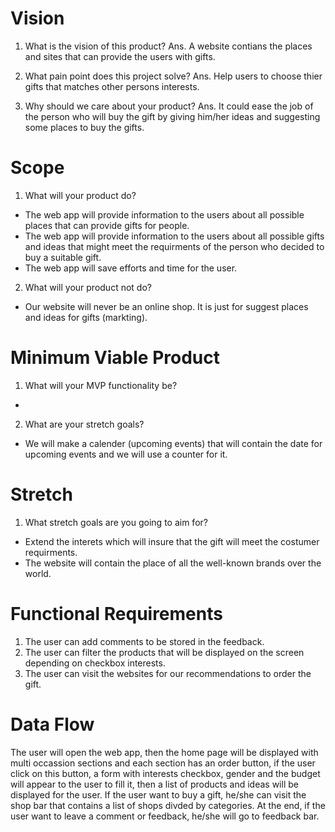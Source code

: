 # Vision
1. What is the vision of this product?
Ans. A website contians the places and sites that can provide the users with gifts.

2. What pain point does this project solve?
Ans. Help users to choose thier gifts that matches other persons interests.

3. Why should we care about your product?
Ans. It could ease the job of the person who will buy the gift by giving him/her ideas and suggesting some places to buy the gifts.

# Scope
1. What will your product do?
- The web app will provide information to the users about all possible places that can provide gifts for people.
- The web app will provide information to the users about all possible gifts and ideas that might meet the requirments of the person who decided to buy a suitable gift.
- The web app will save efforts and time for the user. 

2. What will your product not do?
- Our website will never be an online shop. It is just for suggest places and ideas for gifts (markting).

# Minimum Viable Product
1. What will your MVP functionality be?
- 

2. What are your stretch goals?
- We will make a calender (upcoming events) that will contain the date for upcoming events and we will use a counter for it.

# Stretch
1. What stretch goals are you going to aim for?
- Extend the interets which will insure that the gift will meet the costumer requirments.
- The website will contain the place of all the well-known brands over the world.

# Functional Requirements
1. The user can add comments to be stored in the feedback.
2. The user can filter the products that will be displayed on the screen depending on checkbox interests. 
3. The user can visit the websites for our recommendations to order the gift.

# Data Flow
The user will open the web app, then the home page will be displayed with multi occassion sections and each section has an order button, if the user click on this button, a form with interests checkbox, gender and the budget will appear to the user to fill it, then a list of products and ideas will be displayed for the user. If the user want to buy a gift, he/she can visit the shop bar that contains a list of shops divded by categories. At the end, if the user want to leave a comment or feedback, he/she will go to feedback bar.

